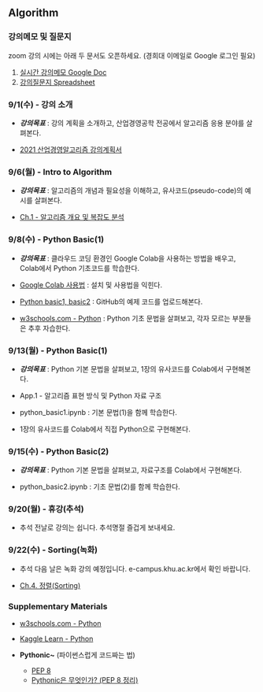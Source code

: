 ## Algorithm

### 강의메모 및 질문지

zoom 강의 시에는 아래 두 문서도 오픈하세요. (경희대 이메일로 Google 로그인 필요)
1. [실시간 강의메모 Google Doc](https://docs.google.com/document/d/1W5Xdrc8U26Q6rryIAS_o5lQIotwaeok0myewZpaVfqk)
2. [강의질문지 Spreadsheet](https://docs.google.com/spreadsheets/d/1V7jakZjPTKyLyQIzT8Re8GIwJVlU-Qks4fhPR3VhbVI)



### 9/1(수) - 강의 소개

* ___강의목표___ : 강의 계획을 소개하고, 산업경영공학 전공에서 알고리즘 응용 분야를 살펴본다.

* [2021 산업경영알고리즘 강의계획서](https://sugang.khu.ac.kr/core?attribute=lectPlan&p_year=2021&p_term=20&p_teach=027799&p_code=IE31800&p_subjt=IE318&lang=ko&loginYn=N&schedule_cd=hakbu&fake=1630762842311)




### 9/6(월) - Intro to Algorithm

* ___강의목표___ : 알고리즘의 개념과 필요성을 이해하고, 유사코드(pseudo-code)의 예시를 살펴본다.

* [Ch.1 - 알고리즘 개요 및 복잡도 분석](https://drive.google.com/file/d/1CNd6V8yh2cn9Nf6_dz7pBR3usMwbMlAJ/view?usp=sharing)



### 9/8(수) - Python Basic(1)

* ___강의목표___ : 클라우드 코딩 환경인 Google Colab을 사용하는 방법을 배우고, Colab에서 Python 기초코드를 학습한다.

* [Google Colab 사용법](https://docs.google.com/document/d/1dNI-H5wLt23CE1kA0C7XHus5Z04WcYLFdqRtiKh4sfQ/edit) : 설치 및 사용법을 익힌다.

* [Python basic1, basic2](https://github.com/jjyjung/python) : GitHub의 예제 코드를 업로드해본다.

* [w3schools.com - Python](https://www.w3schools.com/python/) : Python 기초 문법을 살펴보고, 각자 모르는 부분들은 추후 자습한다.



### 9/13(월) - Python Basic(1)

* ___강의목표___ : Python 기본 문법을 살펴보고, 1장의 유사코드를 Colab에서 구현해본다.

* App.1 - 알고리즘 표현 방식 및 Python 자료 구조

* python_basic1.ipynb : 기본 문법(1)을 함께 학습한다.

* 1장의 유사코드를 Colab에서 직접 Python으로 구현해본다.



### 9/15(수) - Python Basic(2)

* ___강의목표___ : Python 기본 문법을 살펴보고, 자료구조를 Colab에서 구현해본다.

* python_basic2.ipynb : 기초 문법(2)를 함께 학습한다.



### 9/20(월) - 휴강(추석)

* 추석 전날로 강의는 쉽니다. 추석명절 즐겁게 보내세요. 



### 9/22(수) - Sorting(녹화)

* 추석 다음 날은 녹화 강의 예정입니다. e-campus.khu.ac.kr에서 확인 바랍니다.

* [Ch.4. 정렬(Sorting)](https://drive.google.com/file/d/1NUUd3WZvNytGbxhUZYSEiQYqTGUkLlSV)



### Supplementary Materials
* [w3schools.com - Python](https://www.w3schools.com/python/)

* [Kaggle Learn - Python](https://www.kaggle.com/learn/python/)

* __Pythonic~__ (파이썬스럽게 코드짜는 법)
  - [PEP 8](https://www.python.org/dev/peps/pep-0008/)
  - [Pythonic은 무엇인가? (PEP 8 정리)](https://codechacha.com/ko/pythonic-and-pep8/)

